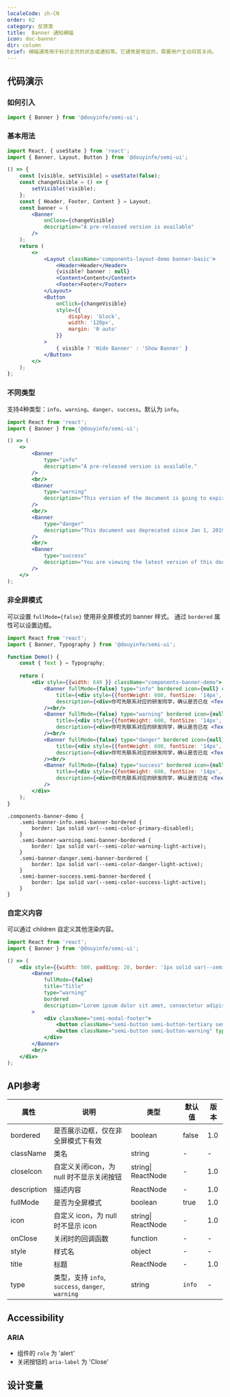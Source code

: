 ```yaml
---
localeCode: zh-CN
order: 62
category: 反馈类
title:  Banner 通知横幅
icon: doc-banner
dir: column
brief: 横幅通常用于标识全页的状态或通知等。它通常是常驻的，需要用户主动将其关闭。
---
```



## 代码演示

### 如何引入

```jsx import
import { Banner } from '@douyinfe/semi-ui';
```

### 基本用法

```jsx live=true dir="column"
import React, { useState } from 'react';
import { Banner, Layout, Button } from '@douyinfe/semi-ui';

() => {
    const [visible, setVisible] = useState(false);
    const changeVisible = () => {
        setVisible(!visible);
    };
    const { Header, Footer, Content } = Layout;
    const banner = (
        <Banner 
            onClose={changeVisible}
            description="A pre-released version is available"
        />
    );
    return (
        <>
            <Layout className='components-layout-demo banner-basic'>
                <Header>Header</Header>
                {visible? banner : null}
                <Content>Content</Content>
                <Footer>Footer</Footer>
            </Layout>
            <Button
                onClick={changeVisible}
                style={{
                    display: 'block',
                    width: '120px',
                    margin: '0 auto'
                }}
            >
                { visible ? 'Hide Banner' : 'Show Banner' }
            </Button>
        </>
    );
};
```

### 不同类型

支持4种类型：`info`、`warning`、`danger`、`success`。默认为 `info`。

```jsx live=true dir="column"
import React from 'react';
import { Banner } from '@douyinfe/semi-ui';

() => (
    <>
        <Banner 
            type="info"
            description="A pre-released version is available."
        />
        <br/>
        <Banner 
            type="warning"
            description="This version of the document is going to expire after 4 days."
        />
        <br/>
        <Banner 
            type="danger"
            description="This document was deprecated since Jan 1, 2019."
        />
        <br/>
        <Banner 
            type="success"
            description="You are viewing the latest version of this document."
        />
    </>
);
```


### 非全屏模式
可以设置  `fullMode={false}` 使用非全屏模式的 banner 样式。
通过 `bordered` 属性可以设置边框。

```jsx live=true dir="column"
import React from 'react';
import { Banner, Typography } from '@douyinfe/semi-ui';

function Demo() {
    const { Text } = Typography;
  
    return (
        <div style={{width: 640 }} className="components-banner-demo">
            <Banner fullMode={false} type="info" bordered icon={null} closeIcon={null}
                title={<div style={{fontWeight: 600, fontSize: '14px', lineHeight: '20px'}}>不知道 AppKey？</div>}
                description={<div>你可先联系对应的研发同学，确认是否已在 <Text link={{ href: 'https://semi.design/' }}>应用云平台</Text> 申请了应用，并填写对应的信息。</div>}
            /><br/>
            <Banner fullMode={false} type="warning" bordered icon={null} closeIcon={null}
                title={<div style={{fontWeight: 600, fontSize: '14px', lineHeight: '20px'}}>不知道 AppKey？</div>}
                description={<div>你可先联系对应的研发同学，确认是否已在 <Text link={{ href: 'https://semi.design/' }}>应用云平台</Text> 申请了应用，并填写对应的信息。</div>}
            /><br/>
            <Banner fullMode={false} type="danger" bordered icon={null} closeIcon={null}
                title={<div style={{fontWeight: 600, fontSize: '14px', lineHeight: '20px'}}>不知道 AppKey？</div>}
                description={<div>你可先联系对应的研发同学，确认是否已在 <Text link={{ href: 'https://semi.design/' }}>应用云平台</Text> 申请了应用，并填写对应的信息。</div>}
            /><br/>
            <Banner fullMode={false} type="success" bordered icon={null} closeIcon={null}
                title={<div style={{fontWeight: 600, fontSize: '14px', lineHeight: '20px'}}>不知道 AppKey？</div>}
                description={<div>你可先联系对应的研发同学，确认是否已在 <Text link={{ href: 'https://semi.design/' }}>应用云平台</Text> 申请了应用，并填写对应的信息。</div>}
            />
        </div>
    );
}
```

```
.components-banner-demo {
    .semi-banner-info.semi-banner-bordered {
        border: 1px solid var(--semi-color-primary-disabled);
    }
    .semi-banner-warning.semi-banner-bordered {
        border: 1px solid var(--semi-color-warning-light-active);
    }
    .semi-banner-danger.semi-banner-bordered {
        border: 1px solid var(--semi-color-danger-light-active);
    }
    .semi-banner-success.semi-banner-bordered {
        border: 1px solid var(--semi-color-success-light-active);
    }
}
```

### 自定义内容
可以通过 children 自定义其他渲染内容。
```jsx live=true dir="column"
import React from 'react';
import { Banner } from '@douyinfe/semi-ui';

() => (
    <div style={{width: 500, padding: 20, border: '1px solid var(--semi-color-border)' }}>
        <Banner
            fullMode={false}
            title="Title"
            type="warning"
            bordered
            description="Lorem ipsum dolor sit amet, consectetur adipiscing elit, sed do eiusmod tempor incididunt ut labore et dolore magna aliqua. Ut enim ad minim veniam, quis nostrud exercitation ullamco laboris nisi ut aliquip ex ea commodo consequat"
        >
            <div className="semi-modal-footer">
                <button className="semi-button semi-button-tertiary semi-button-light" type="button">No, thanks.</button>
                <button className="semi-button semi-button-warning" type="button">Sounds great!</button>
            </div>
        </Banner>
        <br/>
    </div>
);
```

## API参考

| 属性  | 说明        | 类型            | 默认值 | 版本 | 
|-------|-------------|-----------------|--------| --- | 
| bordered | 是否展示边框，仅在非全屏模式下有效 | boolean | false | 1.0 |
| className | 类名 | string | - | - |
| closeIcon | 自定义关闭icon，为 null 时不显示关闭按钮 | string\| ReactNode | - | 1.0 |
| description | 描述内容 | ReactNode | - | 1.0 |
| fullMode| 是否为全屏模式 | boolean | true | 1.0 |
| icon | 自定义 icon，为 null 时不显示 icon | string\| ReactNode | - | 1.0 |
| onClose | 关闭时的回调函数 | function | - | - |
| style | 样式名 | object | - | - |
| title | 标题 | ReactNode | - | 1.0 |
| type | 类型，支持 `info`, `success`, `danger`, `warning` | string | `info` | - |

## Accessibility

### ARIA

- 组件的 `role` 为 'alert'
- 关闭按钮的 `aria-label` 为 'Close'

## 设计变量
<DesignToken/>